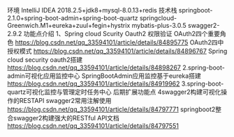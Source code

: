 环境
IntelliJ IDEA 2018.2.5+jdk8+mysql-8.0.13+redis
技术栈
springboot-2.1.0+spring-boot-admin+spring-boot-quartz
springcloud-Greenwich.M1+eureka+zuul+fegin+hystrix
mybatis-plus-3.0.5
swagger2-2.9.2
功能点介绍
1、Spring cloud Scurity Oauth2 权限验证
OAuth2四个重要角色 https://blog.csdn.net/qq_33594101/article/details/84895775
OAuth2四中授权模式 https://blog.csdn.net/qq_33594101/article/details/84896767
Spring cloud security oauth2搭建 https://blog.csdn.net/qq_33594101/article/details/84898267
2.spring-boot-admin可视化应用监控中心
SpringBootAdmin应用监控基于eureka搭建 https://blog.csdn.net/qq_33594101/article/details/84919962
3.spring-boot-quartz可视化监控与管理定时任务中心
后期扩展功能点
4swagger2构建可视化操作的RESTAPI
swagger2常用注解使用 https://blog.csdn.net/qq_33594101/article/details/84797771
springboot2整合swagger2构建强大的RESTful API文档 https://blog.csdn.net/qq_33594101/article/details/84797551

